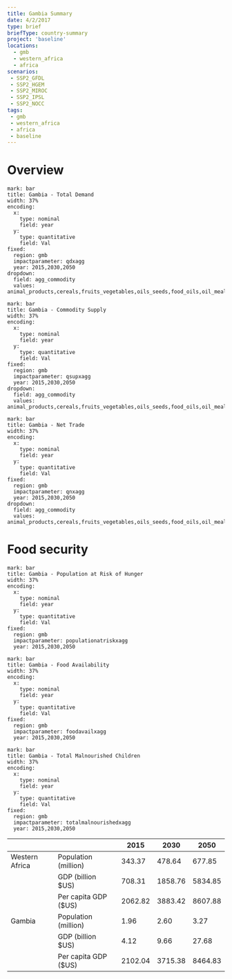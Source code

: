 ```yaml
---
title: Gambia Summary
date: 4/2/2017
type: brief
briefType: country-summary
project: 'baseline'
locations:
  - gmb
  - western_africa
  - africa
scenarios:
 - SSP2_GFDL
 - SSP2_HGEM
 - SSP2_MIROC
 - SSP2_IPSL
 - SSP2_NOCC
tags:
 - gmb
 - western_africa
 - africa
 - baseline
---
```

# Overview 

```chart
mark: bar
title: Gambia - Total Demand
width: 37%
encoding:
  x:
    type: nominal
    field: year
  y:
    type: quantitative
    field: Val
fixed:
  region: gmb
  impactparameter: qdxagg
  year: 2015,2030,2050
dropdown:
  field: agg_commodity
  values: animal_products,cereals,fruits_vegetables,oils_seeds,food_oils,oil_meals,other,pulses,roots_tubers,sugar
```

```chart
mark: bar
title: Gambia - Commodity Supply
width: 37%
encoding:
  x:
    type: nominal
    field: year
  y:
    type: quantitative
    field: Val
fixed:
  region: gmb
  impactparameter: qsupxagg
  year: 2015,2030,2050
dropdown:
  field: agg_commodity
  values: animal_products,cereals,fruits_vegetables,oils_seeds,food_oils,oil_meals,other,pulses,roots_tubers,sugar
```

```chart
mark: bar
title: Gambia - Net Trade
width: 37%
encoding:
  x:
    type: nominal
    field: year
  y:
    type: quantitative
    field: Val
fixed:
  region: gmb
  impactparameter: qnxagg
  year: 2015,2030,2050
dropdown:
  field: agg_commodity
  values: animal_products,cereals,fruits_vegetables,oils_seeds,food_oils,oil_meals,other,pulses,roots_tubers,sugar
```

# Food security

```chart
mark: bar
title: Gambia - Population at Risk of Hunger
width: 37%
encoding:
  x:
    type: nominal
    field: year
  y:
    type: quantitative
    field: Val
fixed:
  region: gmb
  impactparameter: populationatriskxagg
  year: 2015,2030,2050
```

```chart
mark: bar
title: Gambia - Food Availability
width: 37%
encoding:
  x:
    type: nominal
    field: year
  y:
    type: quantitative
    field: Val
fixed:
  region: gmb
  impactparameter: foodavailxagg
  year: 2015,2030,2050
```

```chart
mark: bar
title: Gambia - Total Malnourished Children
width: 37%
encoding:
  x:
    type: nominal
    field: year
  y:
    type: quantitative
    field: Val
fixed:
  region: gmb
  impactparameter: totalmalnourishedxagg
  year: 2015,2030,2050
```

|   |   | 2015 | 2030 | 2050 |
|---|---|---|---|---|
| Western Africa | Population (million) | 343.37 | 478.64 | 677.85 |
|  | GDP (billion $US) | 708.31 | 1858.76 | 5834.85 |
|  | Per capita GDP ($US) | 2062.82 | 3883.42 | 8607.88 |
| Gambia | Population (million) | 1.96 | 2.60 | 3.27 |
|  | GDP (billion $US) | 4.12 | 9.66 | 27.68 |
|  | Per capita GDP ($US) | 2102.04| 3715.38| 8464.83|